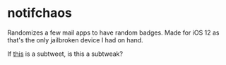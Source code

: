 # notifchaos
Randomizes a few mail apps to have random badges. Made for iOS 12 as that's the only jailbroken device I had on hand.

If [this](https://twitter.com/xibwrangler/status/1547846967572570115) is a subtweet, is this a subtweak?
